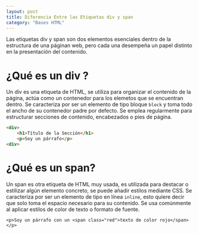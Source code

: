 ```yaml
---
layout: post
title: Diferencia Entre las Etiquetas div y span
category: "Bases HTML"
---
```

Las etiquetas div y span son dos elementos esenciales dentro de la estructura de una páginan web, pero cada una desempeña un papel distinto en la presentación del contenido.

# ¿Qué es un div ?
Un div es una etiqueta de HTML, se utiliza para organizar el contenido de la página, actúa como un contenedor para los elemetos que se encuentran dentro.
Se caracteriza por ser un elemento de tipo bloque `block` y toma todo el ancho de su contenedor padre por defecto. Se emplea regularmente para estructurar secciones de contenido, encabezados o pies de página.

```html
<div>
    <h1>Título de la Sección</h1>
    <p>Soy un párrafo</p>
<div>
```

# ¿Qué es un span?
Un span es otra etiqueta de HTML muy usada, es utilizada para destacar o estilizar algún elemento concreto, se puede añadir estilos mediante CSS.
Se caracteriza por ser un elemento de tipo en línea `inline`, esto quiere decir que solo toma el espacio necesario para su contenido. Se usa comúnmente al aplicar estilos de color de texto o formato de fuente.
```
<p>Soy un párrafo con un <span class="red">texto de color rojo</span></p>
```
